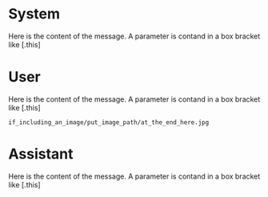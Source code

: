 # System

Here is the content of the message. A parameter is contand in a box bracket 
like [.this]

# User

Here is the content of the message. A parameter is contand in a box bracket 
like [.this]

```image
if_including_an_image/put_image_path/at_the_end_here.jpg
```

# Assistant

Here is the content of the message. A parameter is contand in a box bracket 
like [.this]